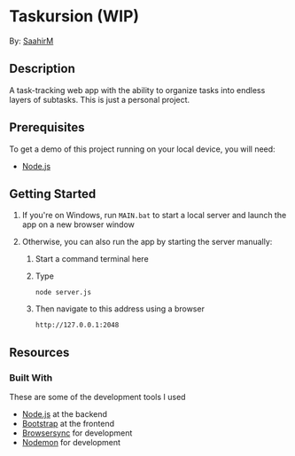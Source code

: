 # Taskursion (WIP)

By: [SaahirM](https://github.com/SaahirM)

## Description
A task-tracking web app with the ability to organize tasks into endless layers of subtasks. This is just a personal project.

## Prerequisites
To get a demo of this project running on your local device, you will need:
- [Node.js](https://nodejs.org/)

## Getting Started

1. If you're on Windows, run `MAIN.bat` to start a local server and launch the app on a new browser window

1. Otherwise, you can also run the app by starting the server manually:
	1. Start a command terminal here
	1. Type

		```
		node server.js
		```
	1. Then navigate to this address using a browser

		```
		http://127.0.0.1:2048
		```

## Resources

### Built With

These are some of the development tools I used

- [Node.js](https://nodejs.org/) at the backend
- [Bootstrap](https://getbootstrap.com/) at the frontend
- [Browsersync](https://browsersync.io/) for development
- [Nodemon](https://nodemon.io/) for development